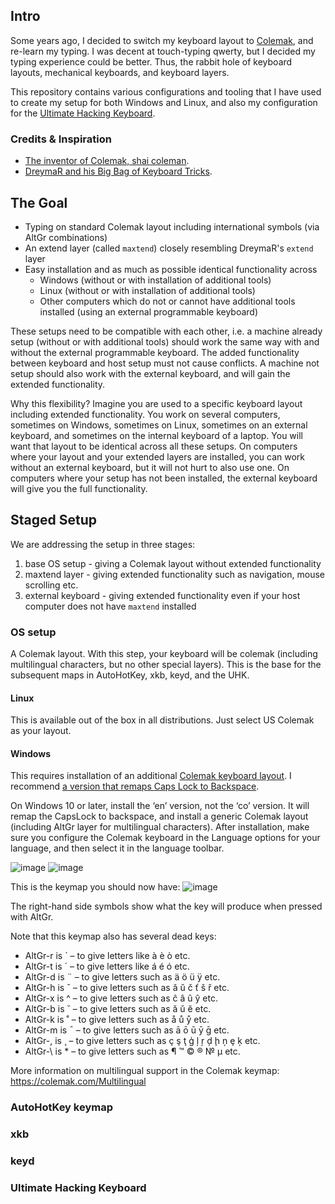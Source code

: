 ## Intro
Some years ago, I decided to switch my keyboard layout to [Colemak](https://colemak.org), and re-learn my typing. I was decent at touch-typing qwerty, but I decided my typing experience could be better. Thus, the rabbit hole of keyboard layouts, mechanical keyboards, and keyboard layers.

This repository contains various configurations and tooling that I have used to create my setup for both Windows and Linux, and also my configuration for the [Ultimate Hacking Keyboard](https://ultimatehackingkeyboard.com).

### Credits & Inspiration
- [The inventor of Colemak, shai coleman](https://colemak.com).
- [DreymaR and his Big Bag of Keyboard Tricks](https://dreymar.colemak.org/).

## The Goal
* Typing on standard Colemak layout including international symbols (via AltGr combinations)
* An extend layer (called `maxtend`) closely resembling DreymaR's `extend` layer
* Easy installation and as much as possible identical functionality across
  - Windows (without or with installation of additional tools)
  - Linux (without or with installation of additional tools)
  - Other computers which do not or cannot have additional tools installed (using an external programmable keyboard)

These setups need to be compatible with each other, i.e. a machine already setup (without or with additional tools) should work the same way with and without the external programmable keyboard. The added functionality between keyboard and host setup must not cause conflicts. A machine not setup should also work with the external keyboard, and will gain the extended functionality.

Why this flexibility? Imagine you are used to a specific keyboard layout including extended functionality. You work on several computers, sometimes on Windows, sometimes on Linux, sometimes on an external keyboard, and sometimes on the internal keyboard of a laptop. You will want that layout to be identical across all these setups. On computers where your layout and your extended layers are installed, you can work without an external keyboard, but it will not hurt to also use one. On computers where your setup has not been installed, the external keyboard will give you the full functionality.

## Staged Setup
We are addressing the setup in three stages:
1. base OS setup - giving a Colemak layout without extended functionality
2. maxtend layer - giving extended functionality such as navigation, mouse scrolling etc.
3. external keyboard - giving extended functionality even if your host computer does not have `maxtend` installed


### OS setup
A Colemak layout. With this step, your keyboard will be colemak (including multilingual characters, but no other special layers). This is the base for the subsequent maps in AutoHotKey, xkb, keyd, and the UHK.
#### Linux
This is available out of the box in all distributions. Just select US Colemak as your layout.

#### Windows
This requires installation of an additional [Colemak keyboard layout](https://colemak.com/Windows). I recommend [a version that remaps Caps Lock to Backspace](https://forum.colemak.com/topic/1621-colemak-for-windows-with-capslock-to-backspace/).

On Windows 10 or later, install the ‘en’ version, not the ‘co’ version. It will remap the CapsLock to backspace, and install a generic Colemak layout (including AltGr layer for multilingual characters). After installation, make sure you configure the Colemak keyboard in the Language options for your language, and then select it in the language toolbar.

![image](https://github.com/mhantsch/maxtend/assets/591785/0d160419-8be4-4351-b54d-f350c7eb4ae9)
![image](https://github.com/mhantsch/maxtend/assets/591785/ddbcd435-5e2e-489a-9d0b-fbe39b8a3378)

This is the keymap you should now have:
![image](https://github.com/mhantsch/maxtend/assets/591785/71e4b0b3-5269-4c73-b54a-581b075aa8ec)

The right-hand side symbols show what the key will produce when pressed with AltGr.

Note that this keymap also has several dead keys:
* AltGr-r is ` – to give letters like à è ò etc.
* AltGr-t is ´ – to give letters like á é ó etc.
* AltGr-d is ¨ – to give letters such as ä ö ü ÿ etc.
* AltGr-h is ˇ – to give letters such as ǎ ǔ č ť š ř etc.
* AltGr-x is ^ – to give letters such as ĉ â û ŷ etc.
* AltGr-b is ˘ – to give letters such as ă ŭ ĕ etc.
* AltGr-k is ˚ – to give letters such as å ů ẙ etc.
* AltGr-m is ¯ – to give letters such as ā ō ū ȳ ḡ etc.
* AltGr-, is ¸ – to give letters such as ç ş ţ ģ ļ ŗ ḑ ḩ ņ ȩ ķ etc.
* AltGr-\ is * – to give letters such as ¶ ™ © ® № µ etc.

More information on multilingual support in the Colemak keymap: https://colemak.com/Multilingual

### AutoHotKey keymap

### xkb

### keyd

### Ultimate Hacking Keyboard


